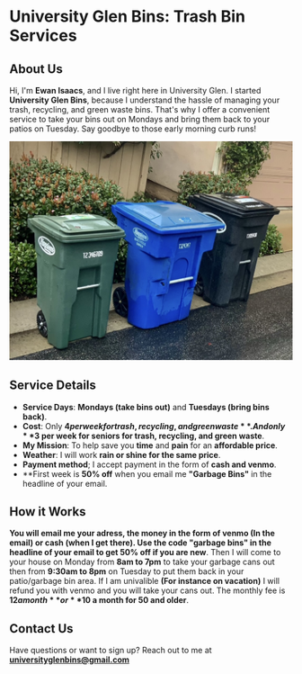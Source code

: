 # University Glen Bins: Trash Bin Services

## About Us
Hi, I'm **Ewan Isaacs**, and I live right here in University Glen. I started **University Glen Bins**,  because I understand the hassle of managing your trash, recycling, and green waste bins. That's why I offer a convenient service to take your bins out on Mondays and bring them back to your patios on Tuesday. Say goodbye to those early morning curb runs!

![Bins logo](bins.jpg)

## Service Details
- **Service Days**: **Mondays (take bins out)** and **Tuesdays (bring bins back)**.
- **Cost**: Only **$4 per week for trash, recycling, and green waste**. And only **$3 per week for seniors for trash, recycling, and green waste**.
- **My Mission**: To help save you **time** and **pain** for an **affordable price**.
- **Weather**: I will work **rain or shine for the same price**.
- **Payment method**; I accept payment in the form of **cash and venmo**.
- **First week is **50% off** when you email me **"Garbage Bins"** in the headline of your email.

## How it Works 
**You will email me your adress, the money in the form of venmo (In the email) or cash (when I get there). Use the code "garbage bins" in the headline of your email to get 50% off if you are new**. Then I will come to your house on Monday from **8am to 7pm** to take your garbage cans out then from **9:30am to 8pm** on Tuesday to put them back in your patio/garbage bin area. If I am univalible **(For instance on vacation)** I will refund you with venmo and you will take your cans out. The monthly fee is **$12 a month** or **$10 a month for 50 and older**.   


## Contact Us
Have questions or want to sign up? Reach out to me at **universityglenbins@gmail.com**

